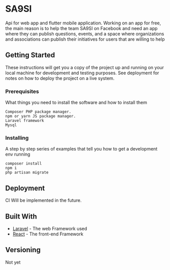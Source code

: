 
# SA9SI

Api for web app  and flutter mobile application.
Working on an app for free, the main reason is to help the team SA9SI on Facebook and need an app where they can publish questions, events, and a space where organizations and associations can publish their initiatives for users that are willing to help

## Getting Started

These instructions will get you a copy of the project up and running on your local machine for development and testing purposes. See deployment for notes on how to deploy the project on a live system.

### Prerequisites

What things you need to install the software and how to install them

```
Composer PHP package manager.
npm or yarn JS package manager.
Laravel framework
Mysql
```

### Installing

A step by step series of examples that tell you how to get a development env running



```
composer install
npm i 
php artisan migrate
```



## Deployment

CI Will be implemented in the future.

## Built With

* [Laravel]([https://laravel.com/](https://laravel.com/)) - The web Framework used
* [React]([https://reactjs.org/](https://reactjs.org/)) - The front-end Framework


## Versioning

Not yet



